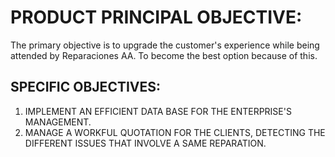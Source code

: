 # PRODUCT PRINCIPAL OBJECTIVE:

The primary objective is to upgrade the customer's experience while being attended by Reparaciones AA. To become the best option because of this.

## SPECIFIC OBJECTIVES:
1. IMPLEMENT AN EFFICIENT DATA BASE FOR THE ENTERPRISE'S MANAGEMENT.
2. MANAGE A WORKFUL QUOTATION FOR THE CLIENTS, DETECTING THE DIFFERENT ISSUES THAT INVOLVE A SAME REPARATION.
